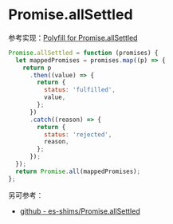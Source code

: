 # Promise.allSettled

参考实现：[Polyfill for Promise.allSettled](https://95yashsharma.medium.com/polyfill-for-promise-allsettled-965f9f2a003)

```js
Promise.allSettled = function (promises) {
  let mappedPromises = promises.map((p) => {
    return p
      .then((value) => {
        return {
          status: 'fulfilled',
          value,
        };
      })
      .catch((reason) => {
        return {
          status: 'rejected',
          reason,
        };
      });
  });
  return Promise.all(mappedPromises);
};
```

另可参考：

- [github - es-shims/Promise.allSettled](https://github.com/es-shims/Promise.allSettled)
